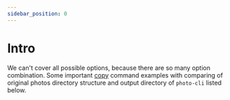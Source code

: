 ```yaml
---
sidebar_position: 0
---
```


# Intro

We can't cover all possible options, because there are so many option combination. Some important [copy](/docs/commands-verbs/copy) command examples with comparing of original photos directory structure and output directory of `photo-cli` listed below.